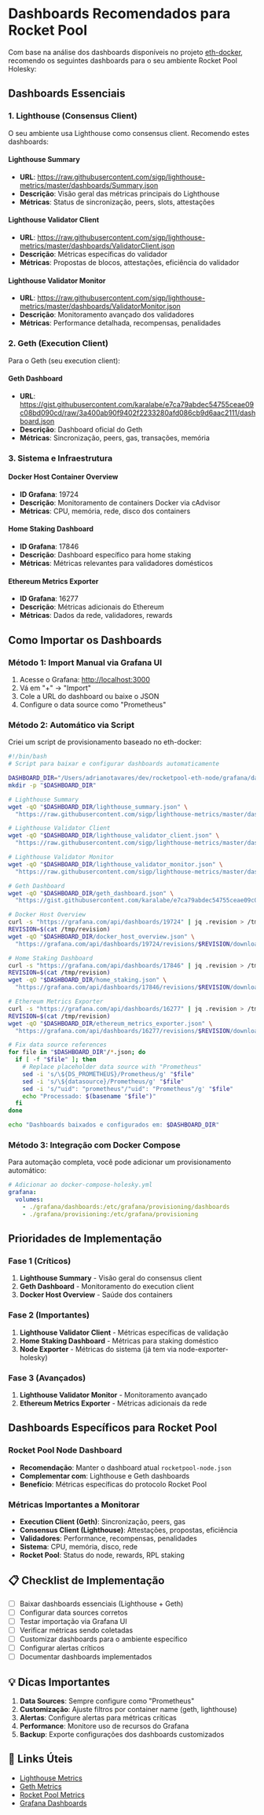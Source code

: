 # Dashboards Recomendados para Rocket Pool

Com base na análise dos dashboards disponíveis no projeto [eth-docker](https://github.com/ethstaker/eth-docker), recomendo os seguintes dashboards para o seu ambiente Rocket Pool Holesky:

## Dashboards Essenciais

### 1. Lighthouse (Consensus Client)

O seu ambiente usa Lighthouse como consensus client. Recomendo estes dashboards:

#### Lighthouse Summary

- **URL**: <https://raw.githubusercontent.com/sigp/lighthouse-metrics/master/dashboards/Summary.json>
- **Descrição**: Visão geral das métricas principais do Lighthouse
- **Métricas**: Status de sincronização, peers, slots, attestações

#### Lighthouse Validator Client

- **URL**: <https://raw.githubusercontent.com/sigp/lighthouse-metrics/master/dashboards/ValidatorClient.json>
- **Descrição**: Métricas específicas do validador
- **Métricas**: Propostas de blocos, attestações, eficiência do validador

#### Lighthouse Validator Monitor

- **URL**: <https://raw.githubusercontent.com/sigp/lighthouse-metrics/master/dashboards/ValidatorMonitor.json>
- **Descrição**: Monitoramento avançado dos validadores
- **Métricas**: Performance detalhada, recompensas, penalidades

### 2. Geth (Execution Client)

Para o Geth (seu execution client):

#### Geth Dashboard

- **URL**: <https://gist.githubusercontent.com/karalabe/e7ca79abdec54755ceae09c08bd090cd/raw/3a400ab90f9402f2233280afd086cb9d6aac2111/dashboard.json>
- **Descrição**: Dashboard oficial do Geth
- **Métricas**: Sincronização, peers, gas, transações, memória

### 3. Sistema e Infraestrutura

#### Docker Host Container Overview

- **ID Grafana**: 19724
- **Descrição**: Monitoramento de containers Docker via cAdvisor
- **Métricas**: CPU, memória, rede, disco dos containers

#### Home Staking Dashboard

- **ID Grafana**: 17846
- **Descrição**: Dashboard específico para home staking
- **Métricas**: Métricas relevantes para validadores domésticos

#### Ethereum Metrics Exporter

- **ID Grafana**: 16277
- **Descrição**: Métricas adicionais do Ethereum
- **Métricas**: Dados da rede, validadores, rewards

## Como Importar os Dashboards

### Método 1: Import Manual via Grafana UI

1. Acesse o Grafana: <http://localhost:3000>
2. Vá em "+" → "Import"
3. Cole a URL do dashboard ou baixe o JSON
4. Configure o data source como "Prometheus"

### Método 2: Automático via Script

Criei um script de provisionamento baseado no eth-docker:

```bash
#!/bin/bash
# Script para baixar e configurar dashboards automaticamente

DASHBOARD_DIR="/Users/adrianotavares/dev/rocketpool-eth-node/grafana/dashboards"
mkdir -p "$DASHBOARD_DIR"

# Lighthouse Summary
wget -qO "$DASHBOARD_DIR/lighthouse_summary.json" \
  "https://raw.githubusercontent.com/sigp/lighthouse-metrics/master/dashboards/Summary.json"

# Lighthouse Validator Client
wget -qO "$DASHBOARD_DIR/lighthouse_validator_client.json" \
  "https://raw.githubusercontent.com/sigp/lighthouse-metrics/master/dashboards/ValidatorClient.json"

# Lighthouse Validator Monitor
wget -qO "$DASHBOARD_DIR/lighthouse_validator_monitor.json" \
  "https://raw.githubusercontent.com/sigp/lighthouse-metrics/master/dashboards/ValidatorMonitor.json"

# Geth Dashboard
wget -qO "$DASHBOARD_DIR/geth_dashboard.json" \
  "https://gist.githubusercontent.com/karalabe/e7ca79abdec54755ceae09c08bd090cd/raw/3a400ab90f9402f2233280afd086cb9d6aac2111/dashboard.json"

# Docker Host Overview
curl -s "https://grafana.com/api/dashboards/19724" | jq .revision > /tmp/revision
REVISION=$(cat /tmp/revision)
wget -qO "$DASHBOARD_DIR/docker_host_overview.json" \
  "https://grafana.com/api/dashboards/19724/revisions/$REVISION/download"

# Home Staking Dashboard
curl -s "https://grafana.com/api/dashboards/17846" | jq .revision > /tmp/revision
REVISION=$(cat /tmp/revision)
wget -qO "$DASHBOARD_DIR/home_staking.json" \
  "https://grafana.com/api/dashboards/17846/revisions/$REVISION/download"

# Ethereum Metrics Exporter
curl -s "https://grafana.com/api/dashboards/16277" | jq .revision > /tmp/revision
REVISION=$(cat /tmp/revision)
wget -qO "$DASHBOARD_DIR/ethereum_metrics_exporter.json" \
  "https://grafana.com/api/dashboards/16277/revisions/$REVISION/download"

# Fix data source references
for file in "$DASHBOARD_DIR"/*.json; do
  if [ -f "$file" ]; then
    # Replace placeholder data source with "Prometheus"
    sed -i 's/\${DS_PROMETHEUS}/Prometheus/g' "$file"
    sed -i 's/\${datasource}/Prometheus/g' "$file"
    sed -i 's/"uid": "prometheus"/"uid": "Prometheus"/g' "$file"
    echo "Processado: $(basename "$file")"
  fi
done

echo "Dashboards baixados e configurados em: $DASHBOARD_DIR"
```

### Método 3: Integração com Docker Compose

Para automação completa, você pode adicionar um provisionamento automático:

```yaml
# Adicionar ao docker-compose-holesky.yml
grafana:
  volumes:
    - ./grafana/dashboards:/etc/grafana/provisioning/dashboards
    - ./grafana/provisioning:/etc/grafana/provisioning
```

## Prioridades de Implementação

### Fase 1 (Críticos)

1. **Lighthouse Summary** - Visão geral do consensus client
2. **Geth Dashboard** - Monitoramento do execution client
3. **Docker Host Overview** - Saúde dos containers

### Fase 2 (Importantes)

1. **Lighthouse Validator Client** - Métricas específicas de validação
2. **Home Staking Dashboard** - Métricas para staking doméstico
3. **Node Exporter** - Métricas do sistema (já tem via node-exporter-holesky)

### Fase 3 (Avançados)

1. **Lighthouse Validator Monitor** - Monitoramento avançado
2. **Ethereum Metrics Exporter** - Métricas adicionais da rede

## Dashboards Específicos para Rocket Pool

### Rocket Pool Node Dashboard

- **Recomendação**: Manter o dashboard atual `rocketpool-node.json`
- **Complementar com**: Lighthouse e Geth dashboards
- **Benefício**: Métricas específicas do protocolo Rocket Pool

### Métricas Importantes a Monitorar

- **Execution Client (Geth)**: Sincronização, peers, gas
- **Consensus Client (Lighthouse)**: Attestações, propostas, eficiência
- **Validadores**: Performance, recompensas, penalidades
- **Sistema**: CPU, memória, disco, rede
- **Rocket Pool**: Status do node, rewards, RPL staking

## 📋 Checklist de Implementação

- [ ] Baixar dashboards essenciais (Lighthouse + Geth)
- [ ] Configurar data sources corretos
- [ ] Testar importação via Grafana UI
- [ ] Verificar métricas sendo coletadas
- [ ] Customizar dashboards para o ambiente específico
- [ ] Configurar alertas críticos
- [ ] Documentar dashboards implementados

## 💡 Dicas Importantes

1. **Data Sources**: Sempre configure como "Prometheus"
2. **Customização**: Ajuste filtros por container name (geth, lighthouse)
3. **Alertas**: Configure alertas para métricas críticas
4. **Performance**: Monitore uso de recursos do Grafana
5. **Backup**: Exporte configurações dos dashboards customizados

## 🔗 Links Úteis

- [Lighthouse Metrics](https://github.com/sigp/lighthouse-metrics)
- [Geth Metrics](https://geth.ethereum.org/docs/interface/metrics)
- [Rocket Pool Metrics](https://docs.rocketpool.net/guides/node/local/advanced-config#prometheus-metrics)
- [Grafana Dashboards](https://grafana.com/grafana/dashboards/)
